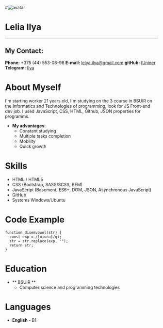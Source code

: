 #![avatar]()

# Lelia Ilya

***

## My Contact:

**Phone:** +375 (44) 553-08-98
**E-mail:** [lelya.ilya@gmail.com](lelya.ilya@gmail.com)
**gitHub:** [IUniner](https://github.com/IUniner)
**Telegram:** [Ilya](https://t.me/iuniner)

# About Myself
I'm starting worker 21 years old, I'm studying on the 3 course in BSUIR on the Informatics and Technologies of programming, look for JS Front-end dev job. I used  JavaScript, CSS, HTML, Github, JSON properties for programms.

* **My advantages:**
    * Constant studying
    * Multiple tasks completion
    * Mobility
    * Quick growth

# Skills

* HTML / HTML5
* CSS (Bootstrap, SASS/SCSS, BEM)
* JavaScript (Basement, ES6+, DOM, JSON, Asynchronous JavaScript)
* GitHub
* Systems Windows/Ubuntu

# Code Example

```
function disemvowel(str) {
  const exp = /[oiuea]/gi;
  str = str.replace(exp, "");
  return str;
}
```

# Education

* ** BSUIR **
    * Computer science and programming technologies

# Languages

* **English** - B1
 